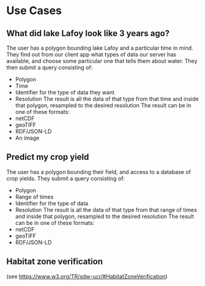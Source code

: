 # Use Cases

## What did lake Lafoy look like 3 years ago?
The user has a polygon bounding lake Lafoy and a particular time in mind.
They find out from our client app what types of data our server has available, and choose some particular one that tells them about water.
They then submit a query consisting of:
- Polygon
- Time
- Identifier for the type of data they want
- Resolution
The result is all the data of that type from that time and inside that polygon, resampled to the desired resolution
The result can be in one of these formats:
- netCDF
- geoTIFF
- RDF/JSON-LD
- An image

## Predict my crop yield
The user has a polygon bounding their field, and access to a database of crop yields.
They submit a query consisting of:
- Polygon
- Range of times
- Identifier for the type of data
- Resolution
The result is all the data of that type from that range of times and inside that polygon, resampled to the desired resolution
The result can be in one of these formats:
- netCDF
- geoTIFF
- RDF/JSON-LD

## Habitat zone verification


(see https://www.w3.org/TR/sdw-ucr/#HabitatZoneVerification)
